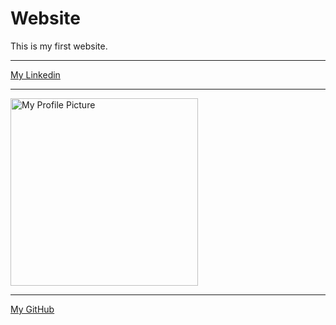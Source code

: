 # Website
This is my first website.
<hr> 

<a href="https://www.linkedin.com/in/abdalrahman-gaber-813029339">My Linkedin</a>


<hr> 
<a href=https://abdalrahmangaber.github.io/Website>  <img src="https://abdalrahmangaber.github.io/Website/abdo.jpg" alt="My Profile Picture" width="300"></a>
<hr> 
<a href="https://github.com/AbdalrahmanGaber">My GitHub</a>
 